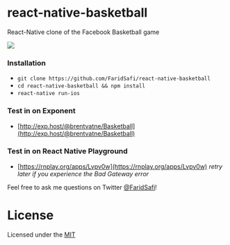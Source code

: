# react-native-basketball

React-Native clone of the Facebook Basketball game

![](https://raw.githubusercontent.com/FaridSafi/react-native-basketball/master/capture/capture.gif)

### Installation

- `git clone https://github.com/FaridSafi/react-native-basketball`
- `cd react-native-basketball && npm install`
- `react-native run-ios`

### Test in on Exponent
- [http://exp.host/@brentvatne/Basketball](http://exp.host/@brentvatne/Basketball)

### Test in on React Native Playground
- [https://rnplay.org/apps/Lvpv0w](https://rnplay.org/apps/Lvpv0w) *retry later if you experience the Bad Gateway error*



Feel free to ask me questions on Twitter [@FaridSafi](https://www.twitter.com/FaridSafi)!

# License

Licensed under the [MIT](LICENSE)

